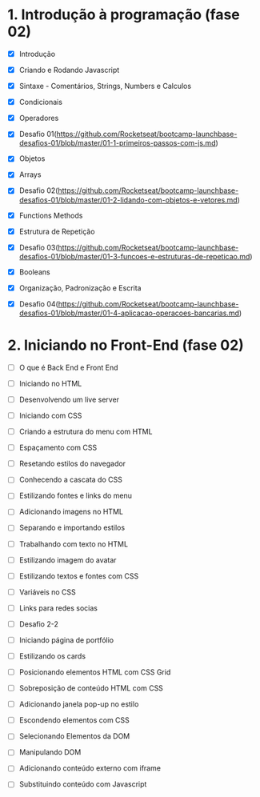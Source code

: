 
# 1. Introdução à programação (fase 02)

- [X] Introdução
- [X] Criando e Rodando Javascript
- [X] Sintaxe - Comentários, Strings, Numbers e Calculos
- [X] Condicionais
- [X] Operadores
- [X] Desafio 01(https://github.com/Rocketseat/bootcamp-launchbase-desafios-01/blob/master/01-1-primeiros-passos-com-js.md)
- [X] Objetos
- [X] Arrays
- [X] Desafio 02(https://github.com/Rocketseat/bootcamp-launchbase-desafios-01/blob/master/01-2-lidando-com-objetos-e-vetores.md)
- [X] Functions Methods
- [X] Estrutura de Repetição
- [X] Desafio 03(https://github.com/Rocketseat/bootcamp-launchbase-desafios-01/blob/master/01-3-funcoes-e-estruturas-de-repeticao.md)
- [X] Booleans
- [X] Organização, Padronização e Escrita
- [X] Desafio 04(https://github.com/Rocketseat/bootcamp-launchbase-desafios-01/blob/master/01-4-aplicacao-operacoes-bancarias.md)


# 2. Iniciando no Front-End (fase 02)

- [ ] O que é Back End e Front End
- [ ] Iniciando no HTML 
- [ ] Desenvolvendo um live server
- [ ] Iniciando com CSS
- [ ] Criando a estrutura do menu com HTML
- [ ] Espaçamento com CSS
- [ ] Resetando estilos do navegador
- [ ] Conhecendo a cascata do CSS
- [ ] Estilizando fontes e links do menu
- [ ] Adicionando imagens no HTML
- [ ] Separando e importando estilos
- [ ] Trabalhando com texto no HTML
- [ ] Estilizando imagem do avatar
- [ ] Estilizando textos e fontes com CSS
- [ ] Variáveis no CSS
- [ ] Links para redes socias
- [ ] Desafio 2-2
- [ ] Iniciando página de portfólio
- [ ] Estilizando os cards
- [ ] Posicionando elementos HTML com CSS Grid
- [ ] Sobreposição de conteúdo HTML com CSS
- [ ] Adicionando janela pop-up no estilo
- [ ] Escondendo elementos com CSS
- [ ] Selecionando Elementos da DOM
- [ ] Manipulando DOM
- [ ] Adicionando conteúdo externo com iframe
- [ ] Substituindo conteúdo com Javascript

